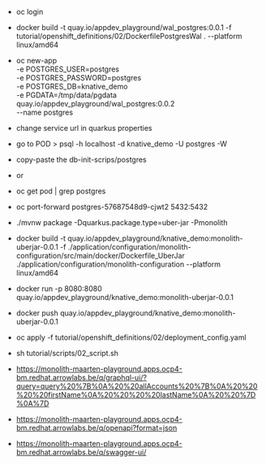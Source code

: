* oc login
* docker build -t quay.io/appdev_playground/wal_postgres:0.0.1 -f tutorial/openshift_definitions/02/DockerfilePostgresWal . --platform linux/amd64
* oc new-app \
  -e POSTGRES_USER=postgres \
  -e POSTGRES_PASSWORD=postgres \
  -e POSTGRES_DB=knative_demo \
  -e PGDATA=/tmp/data/pgdata \
  quay.io/appdev_playground/wal_postgres:0.0.2 \
  --name postgres
* change service url in quarkus properties
* go to POD > psql -h localhost -d knative_demo -U postgres -W
* copy-paste the db-init-scrips/postgres 
* or
* oc get pod | grep postgres
* oc port-forward postgres-57687548d9-cjwt2 5432:5432


* ./mvnw package -Dquarkus.package.type=uber-jar -Pmonolith
*  docker build -t quay.io/appdev_playground/knative_demo:monolith-uberjar-0.0.1 -f ./application/configuration/monolith-configuration/src/main/docker/Dockerfile_UberJar ./application/configuration/monolith-configuration --platform linux/amd64
* docker run -p 8080:8080 quay.io/appdev_playground/knative_demo:monolith-uberjar-0.0.1
* docker push quay.io/appdev_playground/knative_demo:monolith-uberjar-0.0.1
* oc apply -f tutorial/openshift_definitions/02/deployment_config.yaml
* sh tutorial/scripts/02_script.sh




* https://monolith-maarten-playground.apps.ocp4-bm.redhat.arrowlabs.be/q/graphql-ui/?query=query%20%7B%0A%20%20allAccounts%20%7B%0A%20%20%20%20firstName%0A%20%20%20%20lastName%0A%20%20%7D%0A%7D
* https://monolith-maarten-playground.apps.ocp4-bm.redhat.arrowlabs.be/q/openapi?format=json
* https://monolith-maarten-playground.apps.ocp4-bm.redhat.arrowlabs.be/q/swagger-ui/

